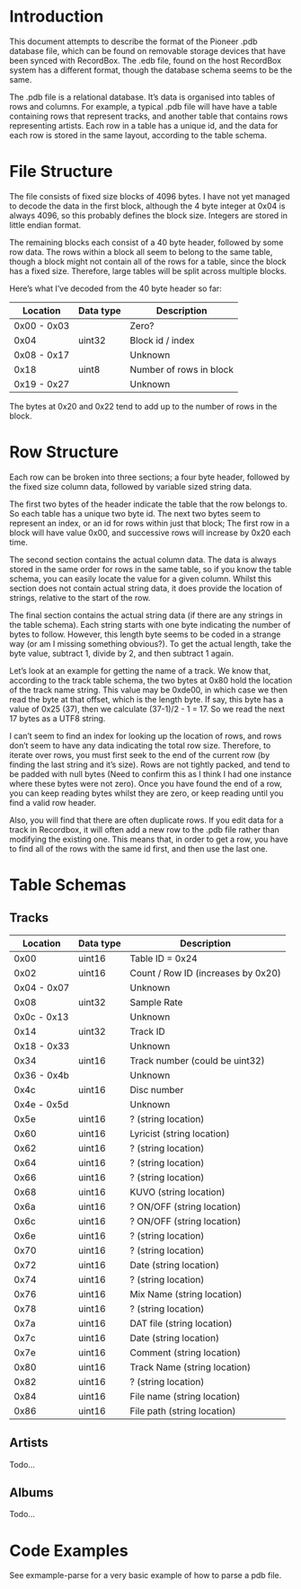 # Introduction
This document attempts to describe the format of the Pioneer .pdb database file, which can be found on removable storage devices that have been synced with RecordBox. The .edb file, found on the host RecordBox system has a different format, though the database schema seems to be the same.

The .pdb file is a relational database. It’s data is organised into tables of rows and columns. For example, a typical .pdb file will have have a table containing rows that represent tracks, and another table that contains rows representing artists. Each row in a table has a unique id, and the data for each row is stored in the same layout, according to the table schema.


# File Structure

The file consists of fixed size blocks of 4096 bytes. I have not yet managed to decode the data in the first block, although the 4 byte integer at 0x04 is always 4096, so this probably defines the block size. Integers are stored in little endian format.

The remaining blocks each consist of a 40 byte header, followed by some row data. The rows within a block all seem to belong to the same table, though a block might not contain all of the rows for a table, since the block has a fixed size. Therefore, large tables will be split across multiple blocks.

Here’s what I’ve decoded from the 40 byte header so far:

| Location    | Data type | Description             |
| ----------- | --------- | ----------------------- |
| 0x00 - 0x03 |           | Zero?                   |
| 0x04        | uint32    | Block id / index        |
| 0x08 - 0x17 |           | Unknown                 |
| 0x18        | uint8     | Number of rows in block |
| 0x19 - 0x27 |           | Unknown                 |

The bytes at 0x20 and 0x22 tend to add up to the number of rows in the block.


# Row Structure

Each row can be broken into three sections; a four byte header, followed by the fixed size column data, followed by variable sized string data.

The first two bytes of the header indicate the table that the row belongs to. So each table has a unique two byte id. The next two bytes seem to represent an index, or an id for rows within just that block; The first row in a block will have value 0x00, and successive rows will increase by 0x20 each time.

The second section contains the actual column data. The data is always stored in the same order for rows in the same table, so if you know the table schema, you can easily locate the value for a given column. Whilst this section does not contain actual string data, it does provide the location of strings, relative to the start of the row.

The final section contains the actual string data (if there are any strings in the table schema). Each string starts with one byte indicating the number of bytes to follow. However, this length byte seems to be coded in a strange way (or am I missing something obvious?). To get the actual length, take the byte value, subtract 1, divide by 2, and then subtract 1 again.

Let’s look at an example for getting the name of a track. We know that, according to the track table schema, the two bytes at 0x80 hold the location of the track name string. This value may be 0xde00, in which case we then read the byte at that offset, which is the length byte. If say, this byte has a value of 0x25 (37), then we calculate (37-1)/2 - 1 = 17. So we read the next 17 bytes as a UTF8 string.

I can’t seem to find an index for looking up the location of rows, and rows don’t seem to have any data indicating the total row size. Therefore, to iterate over rows, you must first seek to the end of the current row (by finding the last string and it’s size). Rows are not tightly packed, and tend to be padded with null bytes (Need to confirm this as I think I had one instance where these bytes were not zero). Once you have found the end of a row, you can keep reading bytes whilst they are zero, or keep reading until you find a valid row header.

Also, you will find that there are often duplicate rows. If you edit data for a track in Recordbox, it will often add a new row to the .pdb file rather than modifying the existing one. This means that, in order to get a row, you have to find all of the rows with the same id first, and then use the last one. 


# Table Schemas

## Tracks
| Location    | Data type | Description                          |
| --------    | --------- | -----------                          |
| 0x00	      | uint16    | Table ID = 0x24                      |
| 0x02	      | uint16	  | Count / Row ID (increases by 0x20)   |
| 0x04 - 0x07 |           | Unknown                              |
| 0x08        | uint32    | Sample Rate                          |
| 0x0c - 0x13 |		        | Unknown                              |
| 0x14        |	uint32	  | Track ID                             |
| 0x18 - 0x33 |	          | Unknown                              |
| 0x34        | uint16    | Track number (could be uint32)       |
| 0x36 - 0x4b |           |	Unknown                              |
| 0x4c        |	uint16    |	Disc number                          |
| 0x4e - 0x5d	|	          | Unknown                              |
| 0x5e        |	uint16	  | ? (string location)                  |
| 0x60        |	uint16    |	Lyricist (string location)           |
| 0x62        |	uint16    |	? (string location)                  |
| 0x64	      | uint16    | ? (string location)                  |
| 0x66	      | uint16    | ? (string location)                  |
| 0x68	      | uint16	  | KUVO (string location)               |
| 0x6a	      | uint16	  | ? ON/OFF (string location)           |
| 0x6c	      | uint16	  | ? ON/OFF (string location)           |
| 0x6e	      | uint16	  | ? (string location)                  |
| 0x70	      | uint16	  | ? (string location)                  |
| 0x72	      | uint16	  | Date (string location)               |
| 0x74        | uint16	  | ? (string location)                  |
| 0x76	      | uint16	  | Mix Name (string location)           |
| 0x78	      | uint16	  | ? (string location)                  |
| 0x7a	      | uint16    | DAT file (string location)           |
| 0x7c	      | uint16	  | Date (string location)               |
| 0x7e	      | uint16	  | Comment (string location)            |
| 0x80	      | uint16	  | Track Name (string location)         |
| 0x82	      | uint16	  | ? (string location)                  |
| 0x84	      | uint16	  | File name (string location)          |
| 0x86	      | uint16	  | File path (string location)          |

## Artists
Todo...

## Albums
Todo...


# Code Examples
See exmample-parse for a very basic example of how to parse a pdb file.
